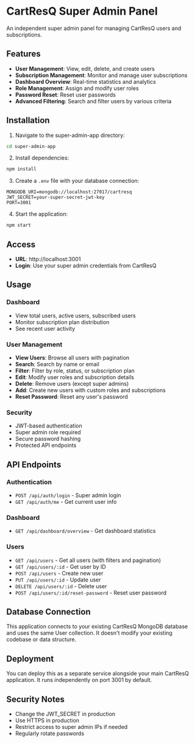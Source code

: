# CartResQ Super Admin Panel

An independent super admin panel for managing CartResQ users and subscriptions.

## Features

- **User Management**: View, edit, delete, and create users
- **Subscription Management**: Monitor and manage user subscriptions
- **Dashboard Overview**: Real-time statistics and analytics
- **Role Management**: Assign and modify user roles
- **Password Reset**: Reset user passwords
- **Advanced Filtering**: Search and filter users by various criteria

## Installation

1. Navigate to the super-admin-app directory:
```bash
cd super-admin-app
```

2. Install dependencies:
```bash
npm install
```

3. Create a `.env` file with your database connection:
```env
MONGODB_URI=mongodb://localhost:27017/cartresq
JWT_SECRET=your-super-secret-jwt-key
PORT=3001
```

4. Start the application:
```bash
npm start
```

## Access

- **URL**: http://localhost:3001
- **Login**: Use your super admin credentials from CartResQ

## Usage

### Dashboard
- View total users, active users, subscribed users
- Monitor subscription plan distribution
- See recent user activity

### User Management
- **View Users**: Browse all users with pagination
- **Search**: Search by name or email
- **Filter**: Filter by role, status, or subscription plan
- **Edit**: Modify user roles and subscription details
- **Delete**: Remove users (except super admins)
- **Add**: Create new users with custom roles and subscriptions
- **Reset Password**: Reset any user's password

### Security
- JWT-based authentication
- Super admin role required
- Secure password hashing
- Protected API endpoints

## API Endpoints

### Authentication
- `POST /api/auth/login` - Super admin login
- `GET /api/auth/me` - Get current user info

### Dashboard
- `GET /api/dashboard/overview` - Get dashboard statistics

### Users
- `GET /api/users` - Get all users (with filters and pagination)
- `GET /api/users/:id` - Get user by ID
- `POST /api/users` - Create new user
- `PUT /api/users/:id` - Update user
- `DELETE /api/users/:id` - Delete user
- `POST /api/users/:id/reset-password` - Reset user password

## Database Connection

This application connects to your existing CartResQ MongoDB database and uses the same User collection. It doesn't modify your existing codebase or data structure.

## Deployment

You can deploy this as a separate service alongside your main CartResQ application. It runs independently on port 3001 by default.

## Security Notes

- Change the JWT_SECRET in production
- Use HTTPS in production
- Restrict access to super admin IPs if needed
- Regularly rotate passwords
